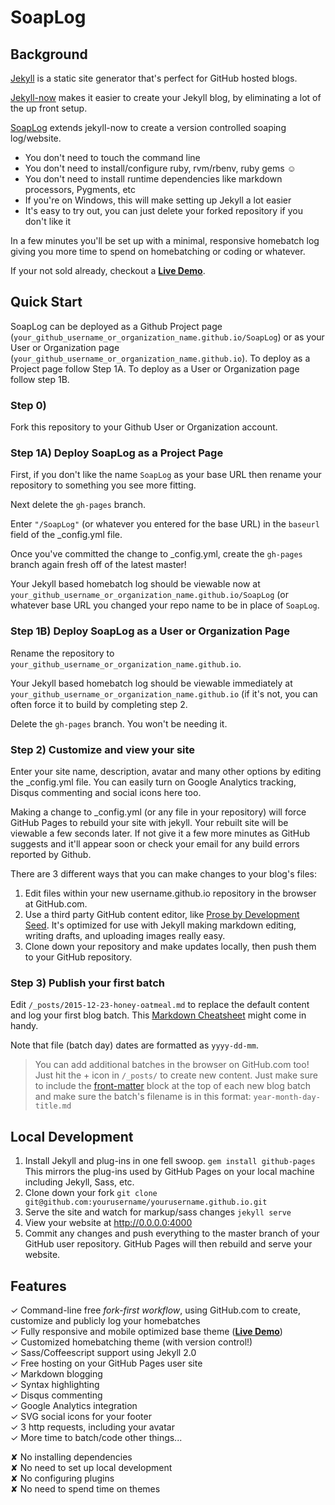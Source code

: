 # SoapLog

## Background
[Jekyll](https://github.com/jekyll/jekyll) is a static site generator that's perfect for GitHub hosted blogs.

[Jekyll-now](https://github.com/barryclark/jekyll-now) makes it easier to create your Jekyll blog, by eliminating a lot of the up front setup.

[SoapLog](https://github.com/benjholla/SoapLog) extends jekyll-now to create a version controlled soaping log/website.

- You don't need to touch the command line
- You don't need to install/configure ruby, rvm/rbenv, ruby gems :relaxed:
- You don't need to install runtime dependencies like markdown processors, Pygments, etc
- If you're on Windows, this will make setting up Jekyll a lot easier
- It's easy to try out, you can just delete your forked repository if you don't like it

In a few minutes you'll be set up with a minimal, responsive homebatch log giving you more time to spend on homebatching or coding or whatever.

If your not sold already, checkout a **[Live Demo](https://benjholla.github.io/SoapLog/)**.

## Quick Start
SoapLog can be deployed as a Github Project page (`your_github_username_or_organization_name.github.io/SoapLog`) or as your User or Organization page (`your_github_username_or_organization_name.github.io`).  To deploy as a Project page follow Step 1A.  To deploy as a User or Organization page follow step 1B.

### Step 0)

Fork this repository to your Github User or Organization account.

### Step 1A) Deploy SoapLog as a Project Page

First, if you don't like the name `SoapLog` as your base URL then rename your repository to something you see more fitting.

Next delete the `gh-pages` branch.

Enter `"/SoapLog"` (or whatever you entered for the base URL) in the `baseurl` field of the _config.yml file.

Once you've committed the change to _config.yml, create the `gh-pages` branch again fresh off of the latest master!

Your Jekyll based homebatch log should be viewable now at `your_github_username_or_organization_name.github.io/SoapLog` (or whatever base URL you changed your repo name to be in place of `SoapLog`.

### Step 1B) Deploy SoapLog as a User or Organization Page

Rename the repository to `your_github_username_or_organization_name.github.io`.

Your Jekyll based homebatch log should be viewable immediately at `your_github_username_or_organization_name.github.io` (if it's not, you can often force it to build by completing step 2.

Delete the `gh-pages` branch.  You won't be needing it.

### Step 2) Customize and view your site

Enter your site name, description, avatar and many other options by editing the _config.yml file. You can easily turn on Google Analytics tracking, Disqus commenting and social icons here too.

Making a change to _config.yml (or any file in your repository) will force GitHub Pages to rebuild your site with jekyll. Your rebuilt site will be viewable a few seconds later. If not give it a few more minutes as GitHub suggests and it'll appear soon or check your email for any build errors reported by Github.

There are 3 different ways that you can make changes to your blog's files:

1. Edit files within your new username.github.io repository in the browser at GitHub.com.
2. Use a third party GitHub content editor, like [Prose by Development Seed](http://prose.io). It's optimized for use with Jekyll making markdown editing, writing drafts, and uploading images really easy.
3. Clone down your repository and make updates locally, then push them to your GitHub repository.
  
### Step 3) Publish your first batch

Edit `/_posts/2015-12-23-honey-oatmeal.md` to replace the default content and log your first blog batch. This [Markdown Cheatsheet](http://www.jekyllnow.com/Markdown-Style-Guide/) might come in handy.

Note that file (batch day) dates are formatted as `yyyy-dd-mm`.

> You can add additional batches in the browser on GitHub.com too! Just hit the + icon in `/_posts/` to create new content. Just make sure to include the [front-matter](http://jekyllrb.com/docs/frontmatter/) block at the top of each new blog batch and make sure the batch's filename is in this format: `year-month-day-title.md`

## Local Development

1. Install Jekyll and plug-ins in one fell swoop. `gem install github-pages` This mirrors the plug-ins used by GitHub Pages on your local machine including Jekyll, Sass, etc.
2. Clone down your fork `git clone git@github.com:yourusername/yourusername.github.io.git`
3. Serve the site and watch for markup/sass changes `jekyll serve`
4. View your website at http://0.0.0.0:4000
5. Commit any changes and push everything to the master branch of your GitHub user repository. GitHub Pages will then rebuild and serve your website.

## Features

✓ Command-line free _fork-first workflow_, using GitHub.com to create, customize and publicly log your homebatches  
✓ Fully responsive and mobile optimized base theme (**[Live Demo](https://benjholla.github.io/SoapLog/)**)  
✓ Customized homebatching theme (with version control!)  
✓ Sass/Coffeescript support using Jekyll 2.0  
✓ Free hosting on your GitHub Pages user site  
✓ Markdown blogging  
✓ Syntax highlighting  
✓ Disqus commenting  
✓ Google Analytics integration  
✓ SVG social icons for your footer  
✓ 3 http requests, including your avatar  
✓ More time to batch/code other things...  

✘ No installing dependencies  
✘ No need to set up local development  
✘ No configuring plugins  
✘ No need to spend time on themes  
